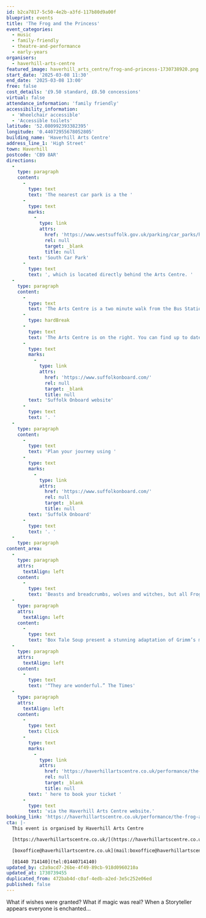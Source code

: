 ```yaml
---
id: b2ca7817-5c50-4e2b-a3fd-117b80d9a00f
blueprint: events
title: 'The Frog and the Princess'
event_categories:
  - music
  - family-friendly
  - theatre-and-performance
  - early-years
organisers:
  - haverhill-arts-centre
featured_image: haverhill_arts_centre/frog-and-princess-1730738920.png
start_date: '2025-03-08 11:30'
end_date: '2025-03-08 13:00'
free: false
cost_details: '£9.50 standard, £8.50 concessions'
virtual: false
attendance_information: 'family friendly'
accessibility_information:
  - 'Wheelchair accessible'
  - 'Accessible toilets'
latitude: '52.080992393382395'
longitude: '0.44072955678052805'
building_name: 'Haverhill Arts Centre'
address_line_1: 'High Street'
town: Haverhill
postcode: 'CB9 8AR'
directions:
  -
    type: paragraph
    content:
      -
        type: text
        text: 'The nearest car park is a the '
      -
        type: text
        marks:
          -
            type: link
            attrs:
              href: 'https://www.westsuffolk.gov.uk/parking/car_parks/haverhill-car-parks.cfm'
              rel: null
              target: _blank
              title: null
        text: 'South Car Park'
      -
        type: text
        text: ', which is located directly behind the Arts Centre. '
  -
    type: paragraph
    content:
      -
        type: text
        text: 'The Arts Centre is a two minute walk from the Bus Station on Jubilee Walk. Head for the High Street and turn left.'
      -
        type: hardBreak
      -
        type: text
        text: 'The Arts Centre is on the right. You can find up to date bus times on the '
      -
        type: text
        marks:
          -
            type: link
            attrs:
              href: 'https://www.suffolkonboard.com/'
              rel: null
              target: _blank
              title: null
        text: 'Suffolk Onboard website'
      -
        type: text
        text: '. '
  -
    type: paragraph
    content:
      -
        type: text
        text: 'Plan your journey using '
      -
        type: text
        marks:
          -
            type: link
            attrs:
              href: 'https://www.suffolkonboard.com/'
              rel: null
              target: _blank
              title: null
        text: 'Suffolk Onboard'
      -
        type: text
        text: '. '
  -
    type: paragraph
content_area:
  -
    type: paragraph
    attrs:
      textAlign: left
    content:
      -
        type: text
        text: 'Beasts and breadcrumbs, wolves and witches, but all Froggy really wants is to hear a story starring someone like him. Head into the woods with Hansel & Gretel, help little elves make beautiful shoes, meet the princess who’s champion of hide-and-seek, and see if Froggy finally gets his wish!'
  -
    type: paragraph
    attrs:
      textAlign: left
    content:
      -
        type: text
        text: 'Box Tale Soup present a stunning adaptation of Grimm’s most magical tales, featuring wonderful puppets and spellbinding original music… Now let’s have a story about a Frog!'
  -
    type: paragraph
    attrs:
      textAlign: left
    content:
      -
        type: text
        text: '“They are wonderful.” The Times'
  -
    type: paragraph
    attrs:
      textAlign: left
    content:
      -
        type: text
        text: Click
      -
        type: text
        marks:
          -
            type: link
            attrs:
              href: 'https://haverhillartscentre.co.uk/performance/the-frog-and-the-princess/'
              rel: null
              target: _blank
              title: null
        text: ' here to book your ticket '
      -
        type: text
        text: 'via the Haverhill Arts Centre website.'
booking_link: 'https://haverhillartscentre.co.uk/performance/the-frog-and-the-princess/'
cta: |-
  This event is organised by Haverhill Arts Centre

  [https://haverhillartscentre.co.uk/](https://haverhillartscentre.co.uk/) 

  [boxoffice@haverhillartscentre.co.uk](mail:boxoffice@haverhillartscentre.co.uk)

  [01440 714140](tel:01440714140)
updated_by: c2a9acd7-26be-4f49-89cb-918d0960210a
updated_at: 1730739455
duplicated_from: 472bab4d-c0af-4edb-a2ed-3e5c252e06ed
published: false
---
```

What if wishes were granted? What if magic was real? When a Storyteller appears everyone is enchanted…